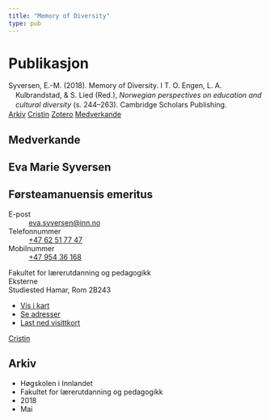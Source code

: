 ```yaml
---
title: "Memory of Diversity"
type: pub
---
```

<h1>Publikasjon</h1>
<article id="csl-bib-container-VLYC6PKU" class="csl-bib-container">
  <div class="csl-bib-body" style="line-height: 1.35; padding-left: 1em; text-indent:-1em;">
  <div class="csl-entry">Syversen, E.-M. (2018). Memory of Diversity. I T. O. Engen, L. A. Kulbrandstad, &amp; S. Lied (Red.), <i>Norwegian perspectives on education and cultural diversity</i> (s. 244&#x2013;263). Cambridge Scholars Publishing.</div>
</div>
  <div class="csl-bib-buttons">
    <a href="#taxonomy-article-VLYC6PKU" class="csl-bib-button">Arkiv</a>
    <a href="https://app.cristin.no/results/show.jsf?id=1583383" alt="Cristin URL" class="csl-bib-button">Cristin</a>
    <a href="http://zotero.org/groups/5022929/items/VLYC6PKU" alt="Zotero URL" class="csl-bib-button">Zotero</a>
    <a href="#contributors-article-VLYC6PKU" class="csl-bib-button">Medverkande</a>
  </div>
  <div id="csl-bib-meta-container-VLYC6PKU"></div>
</article>
<div id="csl-bib-meta-VLYC6PKU" class="csl-bib-meta">
  <article id="contributors-article-VLYC6PKU" class="contributors-article">
    <h1>Medverkande</h1>
    <div class="personas">
<div class="vrtx-hinn-person-card">
<div class="photo">
<i class="lar la-user-circle missing-person"></i>
</div>
<div class="info">
<hgroup><h1>Eva Marie Syversen</h1>
<h2>Førsteamanuensis emeritus</h2>
</hgroup><dl>
<dt>E-post</dt>
<dd>
<a href="mailto:eva.syversen@inn.no">eva.syversen@inn.no</a>
</dd>
<dt>Telefonnummer</dt>
<dd><a href="tel:+4762517747">
+47 62 51 77 47
</a></dd>
<dt>Mobilnummer</dt>
<dd><a href="tel:+4795436168">
+47 954 36 168
</a></dd>
</dl>
<p>
Fakultet for lærerutdanning og pedagogikk<br>
Eksterne<br>
Studiested Hamar,
Rom 2B243
</p>
<ul class="vrtx-hinn-links">
<li><a href="https://www.google.com/maps?q=60.796320,%2011.074390">Vis i kart</a></li>
<li><a href="https://www.inn.no/finn-en-ansatt/eva-syversen.html#vrtx-hinn-addresses">Se adresser</a></li>
<li><a href="https://www.inn.no/finn-en-ansatt/eva-syversen.html?vrtx=vcf">Last ned visittkort</a></li>
</ul>
</div>
</div>
<a href="https://app.cristin.no/persons/show.jsf?id=100353" alt="Cristin URL" class="personas-cristin">Cristin</a>
</div>
  </article>
  <article id="taxonomy-article-VLYC6PKU" class="taxonomy-article">
    <h1>Arkiv</h1>
    <ul>
      <li>Høgskolen i Innlandet</li>
      <li>Fakultet for lærerutdanning og pedagogikk</li>
      <li>2018</li>
      <li>Mai</li>
    </ul>
  </article>
</div>
